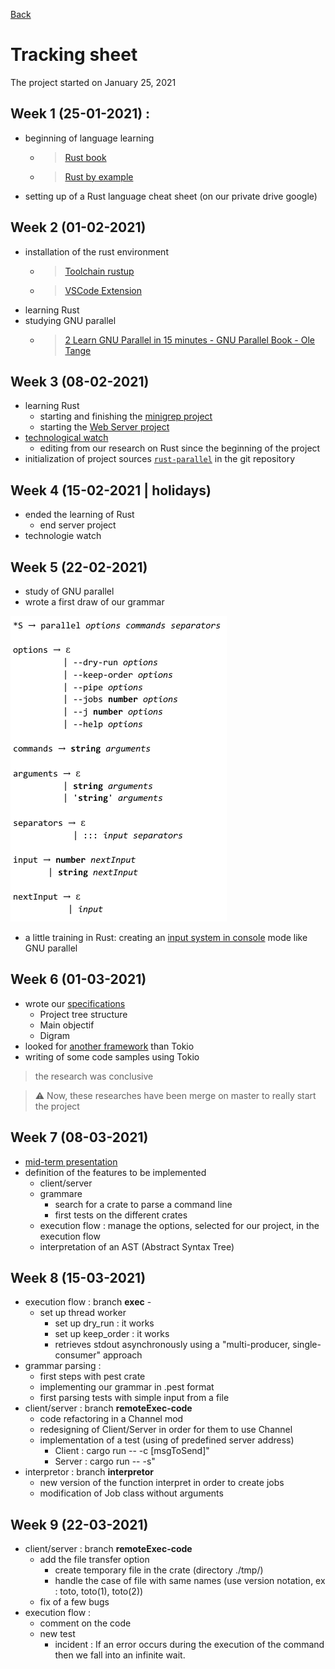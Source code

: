 [Back](README.md)

# Tracking sheet

The project started on January 25, 2021

## Week 1 (25-01-2021) : 
- beginning of language learning
    + >[Rust book](https://doc.rust-lang.org/book/)

    + >[Rust by example](https://doc.rust-lang.org/stable/rust-by-example/index.html)
- setting up of a Rust language cheat sheet (on our private drive google)

## Week 2 (01-02-2021)
- installation of the rust environment
    + >[Toolchain rustup](https://www.rust-lang.org/tools/install)

    + >[VSCode Extension](https://marketplace.visualstudio.com/items?itemName=rust-lang.rust)
- learning Rust
- studying GNU parallel
    + >[2 Learn GNU Parallel in 15 minutes - GNU Parallel Book - Ole Tange
](books/GNU_Parallel_2018.pdf)
## Week 3 (08-02-2021)
- learning Rust
    - starting and finishing the [minigrep project](https://doc.rust-lang.org/book/ch12-00-an-io-project.html)
    - starting the [Web Server project](https://doc.rust-lang.org/book/ch20-00-final-project-a-web-server.html)
- [technological watch](technological-watch.md)
    - editing from our research on Rust since the beginning of the project
- initialization of project sources [`rust-parallel`](https://gricad-gitlab.univ-grenoble-alpes.fr/Projets-INFO4/20-21/14/rust-parallel) in the git repository

## Week 4 (15-02-2021 | holidays)
- ended the learning of Rust 
    + end server project
- technologie watch

## Week 5 (22-02-2021)
- study of GNU parallel
- wrote a first draw of our grammar

![grammar v1](images/grammar_v1.png)

- a little training in Rust: creating an [input system in console](https://gricad-gitlab.univ-grenoble-alpes.fr/Projets-INFO4/20-21/14/rust-parallel/-/tree/entrycmd) mode like GNU parallel

## Week 6 (01-03-2021)
- wrote our [specifications](specification.md)
    + Project tree structure
    + Main objectif
    + Digram
- looked for [another framework](technological-watch.md##Asynchronous-framework) than Tokio
- writing of some code samples using Tokio
>the research was conclusive

> :warning: Now, these researches have been merge on master to really start the project

## Week 7 (08-03-2021)
- [mid-term presentation](soutenance-mi_parcours.pdf)
- definition of the features to be implemented 
    + client/server
    + grammare
        - search for a crate to parse a command line
        - first tests on the different crates
    + execution flow : manage the options, selected for our project, in the execution flow
    + interpretation of an AST (Abstract Syntax Tree)

## Week 8 (15-03-2021)
- execution flow : branch **exec** -
    + set up thread worker
        - set up dry_run : it works
        - set up keep_order : it works
        - retrieves stdout asynchronously using a "multi-producer, single-consumer" approach 
- grammar parsing : 
    + first steps with pest crate
    + implementing our grammar in .pest format
    + first parsing tests with simple input from a file
- client/server : branch **remoteExec-code**
    + code refactoring in a Channel mod
    + redesigning of Client/Server in order for them to use Channel
    + implementation of a test (using of predefined server address)
        - Client : cargo run -- -c [msgToSend]"
        - Server : cargo run -- -s"
- interpretor : branch **interpretor**
    + new version of the function interpret in order to create jobs
    + modification of Job class without arguments   

## Week 9 (22-03-2021)
- client/server : branch **remoteExec-code**
    + add the file transfer option
        - create temporary file in the crate (directory ./tmp/)
        - handle the case of file with same names (use version notation, ex : toto, toto(1), toto(2))
    + fix of a few bugs
- execution flow : 
    + comment on the code
    + new test
        - incident : If an error occurs during the execution of the command then we fall into an infinite wait.
